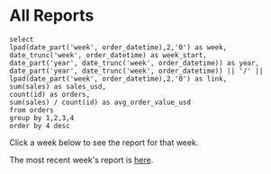 # All Reports

```orders_by_week
select 
lpad(date_part('week', order_datetime),2,'0') as week,
date_trunc('week', order_datetime) as week_start,
date_part('year', date_trunc('week', order_datetime)) as year,
date_part('year', date_trunc('week', order_datetime)) || '/' || lpad(date_part('week', order_datetime),2,'0') as link,
sum(sales) as sales_usd,
count(id) as orders,
sum(sales) / count(id) as avg_order_value_usd
from orders
group by 1,2,3,4
order by 4 desc
```

Click a week below to see the report for that week.

The most recent week's report is <a href="{orders_by_week[0].link}">here</a>.


<DataTable data={orders_by_week} link=link>
    <Column id=week/>
    <Column id=week_start/>
    <Column id=link/>
    <Column id=year/>
</DataTable>